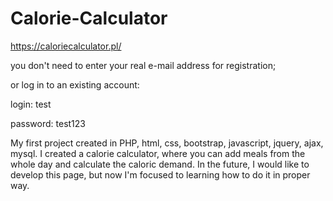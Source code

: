 # Calorie-Calculator

https://caloriecalculator.pl/

you don't need to enter your real e-mail address for registration;

or log in to an existing account:

login: test

password: test123

My first project created in PHP, html, css, bootstrap, javascript, jquery, ajax, mysql.
I created a calorie calculator, where you can add meals from the whole day and calculate the caloric demand.
In the future, I would like to develop this page, but now I'm focused to learning how to do it in proper way.
